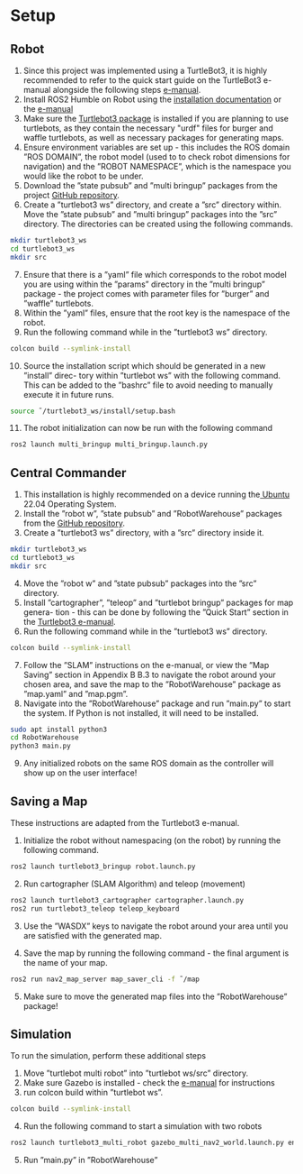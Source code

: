 # Setup
## Robot
1. Since this project was implemented using a TurtleBot3, it is highly recommended
to refer to the quick start guide on the TurtleBot3 e-manual alongside the following
steps [e-manual](https://emanual.robotis.com/docs/en/platform/turtlebot3/overview/).
2. Install ROS2 Humble on Robot using the [installation documentation](https://emanual.robotis.com/docs/en/platform/turtlebot3/overview/) or the [e-manual](https://emanual.robotis.com/docs/en/platform/turtlebot3/overview/)
3. Make sure the [Turtlebot3 package](https://github.com/ROBOTIS-GIT/turtlebot3) is installed if you are
planning to use turtlebots, as they contain the necessary "urdf" files for burger and
waffle turtlebots, as well as necessary packages for generating maps.
4. Ensure environment variables are set up - this includes the ROS domain ”ROS DOMAIN”,
the robot model (used to to check robot dimensions for navigation) and the
”ROBOT NAMESPACE”, which is the namespace you would like the robot to be
under.
5. Download the ”state pubsub” and ”multi bringup” packages from the project
[GitHub repository](https://github.com/marguhrita/RobotWarehousePackages).
6. Create a ”turtlebot3 ws” directory, and create a ”src” directory within. Move
the ”state pubsub” and ”multi bringup” packages into the ”src” directory. The
directories can be created using the following commands.
```bash
mkdir turtlebot3_ws
cd turtlebot3_ws
mkdir src
```
7. Ensure that there is a ”yaml” file which corresponds to the robot model you are
using within the ”params” directory in the ”multi bringup” package - the project
comes with parameter files for ”burger” and ”waffle” turtlebots.
8. Within the ”yaml” files, ensure that the root key is the namespace of the robot.
9. Run the following command while in the ”turtlebot3 ws” directory.

```bash
colcon build --symlink-install
```

10. Source the installation script which should be generated in a new ”install” direc-
tory within ”turtlebot ws” with the following command. This can be added to the
”bashrc” file to avoid needing to manually execute it in future runs.

```bash
source ˜/turtlebot3_ws/install/setup.bash
```

11. The robot initialization can now be run with the following command
```bash
ros2 launch multi_bringup multi_bringup.launch.py
```

## Central Commander
1. This installation is highly recommended on a device running the[ Ubuntu](file:///C:/Users/Alastair/Downloads/Robot_Warehouse_Report-4.pdf#cite.ubuntu-website) 22.04
Operating System.
2. Install the ”robot w”, ”state pubsub” and ”RobotWarehouse” packages from the
[GitHub repository](file:///C:/Users/Alastair/Downloads/Robot_Warehouse_Report-4.pdf#cite.robotwarehouse-github).
3. Create a ”turtlebot3 ws” directory, with a ”src” directory inside it.

```bash
mkdir turtlebot3_ws
cd turtlebot3_ws
mkdir src
```

4. Move the ”robot w” and ”state pubsub” packages into the ”src” directory.
5. Install ”cartographer”, ”teleop” and ”turtlebot bringup” packages for map genera-
tion - this can be done by following the ”Quick Start” section in the [Turtlebot3 e-manual](file:///C:/Users/Alastair/Downloads/Robot_Warehouse_Report-4.pdf#cite.turtlebot3_emanual).
6. Run the following command while in the ”turtlebot3 ws” directory.

```bash
colcon build --symlink-install
```

7. Follow the ”SLAM” instructions on the e-manual, or view the ”Map Saving”
section in Appendix B B.3 to navigate the robot around your chosen area, and
save the map to the ”RobotWarehouse” package as ”map.yaml” and ”map.pgm”.
8. Navigate into the ”RobotWarehouse” package and run ”main.py” to start the system. If Python is not installed, it will need to be installed.

```bash
sudo apt install python3
cd RobotWarehouse
python3 main.py
```

9. Any initialized robots on the same ROS domain as the controller will show up on
the user interface!

## Saving a Map
These instructions are adapted from the Turtlebot3 e-manual.
1. Initialize the robot without namespacing (on the robot) by running the following command.
```bash
ros2 launch turtlebot3_bringup robot.launch.py
```

2. Run cartographer (SLAM Algorithm) and teleop (movement)
```bash
ros2 launch turtlebot3_cartographer cartographer.launch.py
ros2 run turtlebot3_teleop teleop_keyboard
```

3. Use the ”WASDX” keys to navigate the robot around your area until you are
satisfied with the generated map.

4. Save the map by running the following command - the final argument is the name
of your map.
```bash
ros2 run nav2_map_server map_saver_cli -f ˜/map
```

5. Make sure to move the generated map files into the ”RobotWarehouse” package!

## Simulation

To run the simulation, perform these additional steps
1. Move ”turtlebot multi robot” into ”turtlebot ws/src” directory.
2. Make sure Gazebo is installed - check the [e-manual](https://emanual.robotis.com/docs/en/platform/turtlebot3/overview/) for instructions
3. run colcon build within ”turtlebot ws”.
```bash
colcon build --symlink-install
```
4. Run the following command to start a simulation with two robots
```bash
ros2 launch turtlebot3_multi_robot gazebo_multi_nav2_world.launch.py enable
```
5. Run ”main.py” in ”RobotWarehouse”